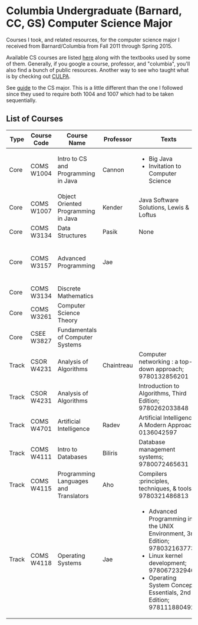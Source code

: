 # Columbia Undergraduate (Barnard, CC, GS) Computer Science Major

Courses I took, and related resources, for the computer science major I received from Barnard/Columbia from Fall 2011 through Spring 2015.

Available CS courses are listed [here](http://www.columbia.edu/cu/bulletin/uwb/) along with the textbooks used by some of them. Generally, if you google a course, professor, and "columbia", you'll also find a bunch of public resources. Another way to see who taught what is by checking out [CULPA](http://www.culpa.info/).

See [guide](https://github.com/mdzhang/columbia-cs-resources/blob/master/Guide.pdf) to the CS major. This is a little different than the one I followed since they used to require both 1004 and 1007 which had to be taken sequentially.

## List of Courses

| Type  | Course Code | Course Name | Professor | Texts | Additional Resources |
|-------| ------------|-------------|-----------|-------|----------------------|
| Core  | COMS W1004  | Intro to CS and Programming in Java | Cannon | <ul><li>Big Java</li><li>Invitation to Computer Science</li> | |
| Core  | COMS W1007  | Object Oriented Programming in Java | Kender | Java Software Solutions, Lewis & Loftus | |
| Core  | COMS W3134  | Data Structures | Pasik | None | |
| Core  | COMS W3157  | Advanced Programming | Jae | | <ul><li>[lecture notes](http://www.cs.columbia.edu/~jae/3157-LAST/)</li><li>TAs [repo](https://github.com/cs3157)</li></ul> |
| Core  | COMS W3134  | Discrete Mathematics | | | |
| Core  | COMS W3261  | Computer Science Theory | | | |
| Core  | CSEE W3827  | Fundamentals of Computer Systems | | | |
| Track | CSOR W4231  | Analysis of Algorithms | Chaintreau | Computer networking : a top-down approach; 9780132856201 | [lecture notes](http://www.cs.columbia.edu/~augustin/) |
| Track | CSOR W4231  | Analysis of Algorithms | | Introduction to Algorithms, Third Edition; 9780262033848 | |
| Track | COMS W4701  | Artificial Intelligence | Radev | Artificial Intelligence, A Modern Approach; 0136042597 | [lecture notes](http://www1.cs.columbia.edu/~cs4701/) |
| Track | COMS W4111  | Intro to Databases | Biliris | Database management systems; 9780072465631 | [lecture notes](http://www.cs.columbia.edu/~biliris/4111/index.htm/) |
| Track | COMS W4115  | Programming Languages and Translators | Aho | Compilers :principles, techniques, & tools; 9780321486813 | [lecture notes](http://www.cs.columbia.edu/~aho/cs4115/) |
| Track | COMS W4118  | Operating Systems | Jae | <ul><li>Advanced Programming in the UNIX Environment, 3rd Edition; 9780321637734</li><li>Linux kernel development; 9780672329463</li><li>Operating System Concepts Essentials, 2nd Edition; 9781118804926</li></ul> | [lecture notes](http://www.cs.columbia.edu/~jae/4118/) |

